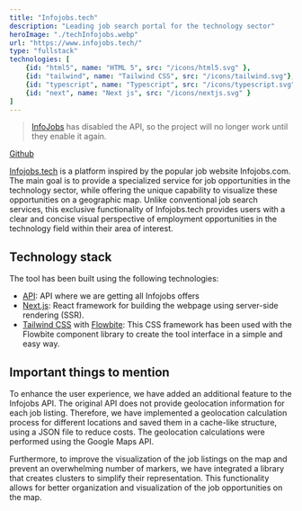 ```yaml
---
title: "Infojobs.tech"
description: "Leading job search portal for the technology sector"
heroImage: "./techInfojobs.webp"
url: "https://www.infojobs.tech/"
type: "fullstack"
technologies: [
	{id: "html5", name: "HTML 5", src: "/icons/html5.svg" },  
	{id: "tailwind", name: "Tailwind CSS", src: "/icons/tailwind.svg"},
	{id: "typescript", name: "Typescript", src: "/icons/typescript.svg" },  
	{id: "next", name: "Next js", src: "/icons/nextjs.svg" }
]
---
```


> [InfoJobs](https://www.infojobs.net/) has disabled the API, so the project will no longer work until they enable it again.

[Github](https://github.com/kappys1/tech-infojobs)

[Infojobs.tech](https://www.infojobs.tech/) is a platform inspired by the popular job website Infojobs.com. The main goal is to provide a specialized service for job opportunities in the technology sector, while offering the unique capability to visualize these opportunities on a geographic map. Unlike conventional job search services, this exclusive functionality of Infojobs.tech provides users with a clear and concise visual perspective of employment opportunities in the technology field within their area of interest.

## Technology stack

The tool has been built using the following technologies:

- [API](https://developer.infojobs.net/): API where we are getting all Infojobs offers
- [Next.js](https://nextjs.org/): React framework for building the webpage using server-side rendering (SSR).
- [Tailwind CSS](https://tailwindcss.com/) with [Flowbite](https://flowbite.com/): This CSS framework has been used with the Flowbite component library to create the tool interface in a simple and easy way.

## Important things to mention

To enhance the user experience, we have added an additional feature to the Infojobs API. The original API does not provide geolocation information for each job listing. Therefore, we have implemented a geolocation calculation process for different locations and saved them in a cache-like structure, using a JSON file to reduce costs. The geolocation calculations were performed using the Google Maps API.

Furthermore, to improve the visualization of the job listings on the map and prevent an overwhelming number of markers, we have integrated a library that creates clusters to simplify their representation. This functionality allows for better organization and visualization of the job opportunities on the map.

